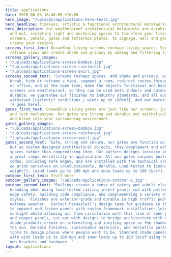 ```yaml
---
title: applications
date: 2016-06-03 16:46:00 +10:00
hero_image: "/uploads/applications-hero-test2.jpg"
hero_headline: Timeless, artistic & functional architectural metalworks.
hero_description: Our weatherproof architectural metalworks are durable both indoors
  and out, sculpting light and anchoring spaces to transform your living area. From
  screens, panels, gates and letterbox plates, to signage, wall and garden art, we
  create your designs.
screens_first_text: OceanBlue Living screens reshape living spaces. Segment spaces,
  reframe views and create shade and privacy by adding and filtering light.
screens_gallery_images:
- "/uploads/applications-screen-bamboo.jpg"
- "/uploads/applications-screen-rainforest.jpg"
- "/uploads/applications-screen-swirl.jpg"
screens_second_text: 'Screens reshape spaces. Add shade and privacy, add a visual
  break, hide or reframe a view, segment a room, redirect routes through your house
  or office, and at the same time, make the objects functional and beautiful. Our
  screens are weatherproof, so they can be used both indoors and outdoors. They''re
  durable: we guarantee our finishes to industry standards, and all our screens can
  withstand [cyclonic? conditions / winds up to 180km?]. And our materials are sustainable:
  [X goes here].'
gates_first_text: OceanBlue Living gates are just like our screens, just with swing
  and lock mechanisms. Our gates are strong and durable yet aesthetically pleasing
  and blend into your surrounding environment.
gates_gallery_images:
- "/uploads/applications-screen-bamboo.jpg"
- "/uploads/applications-screen-rainforest.jpg"
- "/uploads/applications-screen-swirl.jpg"
gates_second_text: "Safe, strong and secure, our gates are function as they should,
  but as custom designed architectural objects, they complement and enhance your living
  spaces rather than compromising them. Our pattern designs increase privacy and allow
  a great range versatility in application. All our gates surpass building compliance
  codes, including safe edges, and are installed with the technical craftsmanship
  we pride ourselves on.\n\nSustainable, durable… Load-tested to [industry standard
  weight?]. [wind loads up to 100 mph and snow loads up to 100 lb/sf]. "
outdoor_first_text: Stuff here
outdoor_gallery_images: "/uploads/applications-outdoor-1.jpg"
outdoor_second_text: "Railings create a sense of safety and subtle element of design
  branding when using load-tested railing insert panels cut with patterns for security,
  edge safety, building code compliance, and complementing a variety of architectural
  styles.  Finishes are exterior-grade and durable in high traffic public areas and
  extreme weather.  Contact Parasoleil’s design team for guidance in the best ways
  to support and fasten panels with custom framework installations.\n\nFilter intense
  sunlight while allowing air flow circulation with this line of open pattern aluminum
  and copper panels, cut-out with designs to bridge architecture with nature. All-weather
  shade products create an interesting and inviting space as the shadows move with
  the sun. Durable finishes, sustainable materials, and versatile patterns are reliable
  tools to design places where people want to be. Standard shade panels are for installations
  with wind loads up to 100 mph and snow loads up to 100 lb/sf using Parasoleil’s
  own brackets and hardware. "
layout: applications
---
```


